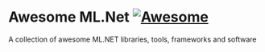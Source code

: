 # Awesome ML.Net [![Awesome](https://awesome.re/badge-flat.svg)](https://awesome.re)


A collection of awesome ML.NET libraries, tools, frameworks and software



